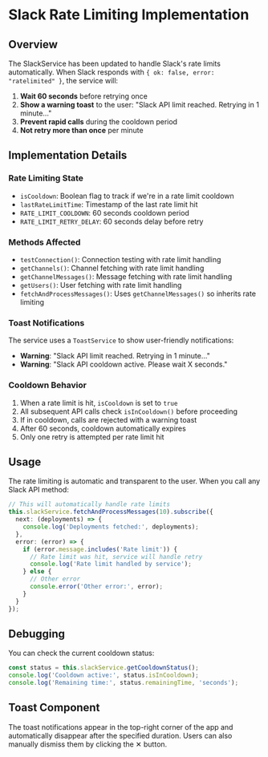 # Slack Rate Limiting Implementation

## Overview

The SlackService has been updated to handle Slack's rate limits automatically. When Slack responds with `{ ok: false, error: "ratelimited" }`, the service will:

1. **Wait 60 seconds** before retrying once
2. **Show a warning toast** to the user: "Slack API limit reached. Retrying in 1 minute…"
3. **Prevent rapid calls** during the cooldown period
4. **Not retry more than once** per minute

## Implementation Details

### Rate Limiting State
- `isCooldown`: Boolean flag to track if we're in a rate limit cooldown
- `lastRateLimitTime`: Timestamp of the last rate limit hit
- `RATE_LIMIT_COOLDOWN`: 60 seconds cooldown period
- `RATE_LIMIT_RETRY_DELAY`: 60 seconds delay before retry

### Methods Affected
- `testConnection()`: Connection testing with rate limit handling
- `getChannels()`: Channel fetching with rate limit handling  
- `getChannelMessages()`: Message fetching with rate limit handling
- `getUsers()`: User fetching with rate limit handling
- `fetchAndProcessMessages()`: Uses `getChannelMessages()` so inherits rate limiting

### Toast Notifications
The service uses a `ToastService` to show user-friendly notifications:
- **Warning**: "Slack API limit reached. Retrying in 1 minute…"
- **Warning**: "Slack API cooldown active. Please wait X seconds."

### Cooldown Behavior
1. When a rate limit is hit, `isCooldown` is set to `true`
2. All subsequent API calls check `isInCooldown()` before proceeding
3. If in cooldown, calls are rejected with a warning toast
4. After 60 seconds, cooldown automatically expires
5. Only one retry is attempted per rate limit hit

## Usage

The rate limiting is automatic and transparent to the user. When you call any Slack API method:

```typescript
// This will automatically handle rate limits
this.slackService.fetchAndProcessMessages(10).subscribe({
  next: (deployments) => {
    console.log('Deployments fetched:', deployments);
  },
  error: (error) => {
    if (error.message.includes('Rate limit')) {
      // Rate limit was hit, service will handle retry
      console.log('Rate limit handled by service');
    } else {
      // Other error
      console.error('Other error:', error);
    }
  }
});
```

## Debugging

You can check the current cooldown status:

```typescript
const status = this.slackService.getCooldownStatus();
console.log('Cooldown active:', status.isInCooldown);
console.log('Remaining time:', status.remainingTime, 'seconds');
```

## Toast Component

The toast notifications appear in the top-right corner of the app and automatically disappear after the specified duration. Users can also manually dismiss them by clicking the ✕ button. 